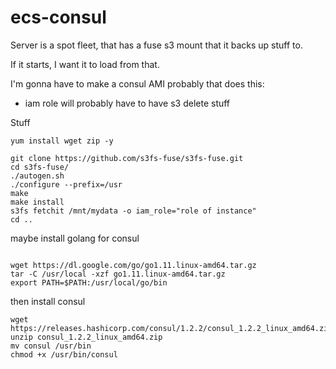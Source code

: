 # ecs-consul


Server is a spot fleet, that has a fuse s3 mount that it backs up stuff to.

If it starts, I want it to load from that.

I'm gonna have to make a consul AMI probably that does this:

- iam role will probably have to have s3 delete stuff


Stuff
```
yum install wget zip -y
```

```
git clone https://github.com/s3fs-fuse/s3fs-fuse.git
cd s3fs-fuse/
./autogen.sh
./configure --prefix=/usr
make
make install
s3fs fetchit /mnt/mydata -o iam_role="role of instance"
cd ..
```

maybe install golang for consul

```

wget https://dl.google.com/go/go1.11.linux-amd64.tar.gz
tar -C /usr/local -xzf go1.11.linux-amd64.tar.gz
export PATH=$PATH:/usr/local/go/bin
```

then install consul

```
wget https://releases.hashicorp.com/consul/1.2.2/consul_1.2.2_linux_amd64.zip
unzip consul_1.2.2_linux_amd64.zip
mv consul /usr/bin
chmod +x /usr/bin/consul
```
